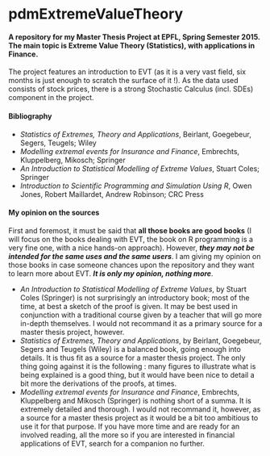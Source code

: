 # pdmExtremeValueTheory
#### A repository for my Master Thesis Project at EPFL, Spring Semester 2015. The main topic is Extreme Value Theory (Statistics), with applications in Finance.
The project features an introduction to EVT (as it is a very vast field, six months is just enough to scratch the surface of it !). As the data used consists of stock prices, there is a strong Stochastic Calculus (incl. SDEs) component in the project.
#### Bibliography
* *Statistics of Extremes, Theory and Applications*, Beirlant, Goegebeur, Segers, Teugels; Wiley
* *Modelling extremal events for Insurance and Finance*, Embrechts, Kluppelberg, Mikosch; Springer
* *An Introduction to Statistical Modelling of Extreme Values*, Stuart Coles; Springer
* *Introduction to Scientific Programming and Simulation Using R*, Owen Jones, Robert Maillardet, Andrew Robinson; CRC Press

#### My opinion on the sources
First and foremost, it must be said that __all those books are good books__ (I will focus on the books dealing with EVT, the book on R programming is a very fine one, with a nice hands-on approach). However, **_they may not be intended for the same uses and the same users_**. I am giving my opinion on those books in case someone chances upon the repository and they want to learn more about EVT. **_It is only my opinion, nothing more_**.
* *An Introduction to Statistical Modelling of Extreme Values*, by Stuart Coles (Springer) is not surprisingly an introductory book; most of the time, at best a sketch of the proof is given. It may be best used in conjunction with a traditional course given by a teacher that will go more in-depth themselves. I would not recommand it as a primary source for a master thesis project, however.
* *Statistics of Extremes, Theory and Applications*, by Beirlant, Goegebeur, Segers and Teugels (Wiley) is a balanced book, going enough into details. It is thus fit as a source for a master thesis project. The only thing going against it is the following : many figures to illustrate what is being explained is a good thing, but it would have been nice to detail a bit more the derivations of the proofs, at times. 
* *Modelling extremal events for Insurance and Finance*, Embrechts, Kluppelberg and Mikosch (Springer) is nothing short of a summa. It is extremely detailed and thorough. I would not recommand it, however, as a source for a master thesis project as it would be a bit too ambitious to use it for that purpose. If you have more time and are ready for an involved reading, all the more so if you are interested in financial applications of EVT, search for a companion no further.

